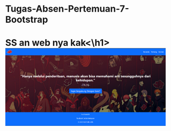 # Tugas-Absen-Pertemuan-7-Bootstrap

<h1>SS an web nya kak<\h1>
<img src="https://github.com/RizkyFirmansyah-com/Tugas-Absen-Pertemuan-7-Bootstrap/blob/main/Cuplikan%20layar%202025-04-12%20115217.png" >
